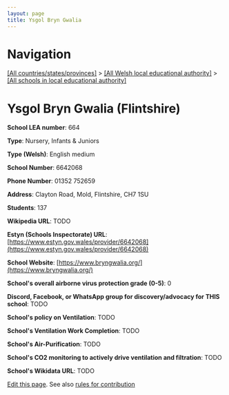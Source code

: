 ```yaml
---
layout: page
title: Ysgol Bryn Gwalia
---
```

# Navigation

[[All countries/states/provinces]](../../..) > [[All Welsh local educational authority]](../..) > [[All schools in local educational authority]](..)

# Ysgol Bryn Gwalia (Flintshire)

**School LEA number**: 664

**Type**: Nursery, Infants & Juniors

**Type (Welsh)**: English medium

**School Number**: 6642068

**Phone Number**: 01352 752659

**Address**: Clayton Road, Mold, Flintshire, CH7 1SU

**Students**: 137

**Wikipedia URL**: TODO

**Estyn (Schools Inspectorate) URL**: [https://www.estyn.gov.wales/provider/6642068](https://www.estyn.gov.wales/provider/6642068)

**School Website**: [https://www.bryngwalia.org/](https://www.bryngwalia.org/)

**School's overall airborne virus protection grade (0-5)**: 0

**Discord, Facebook, or WhatsApp group for discovery/advocacy for THIS school**: TODO

**School's policy on Ventilation**: TODO

**School's Ventilation Work Completion**: TODO

**School's Air-Purification**: TODO

**School's CO2 monitoring to actively drive ventilation and filtration**: TODO

**School's Wikidata URL**: TODO




[Edit this page](https://github.com/ventilate-schools/Wales/edit/prif/./Flintshire/Ysgol_Bryn_Gwalia.md). See also [rules for contribution](../../../contribution-rules/)